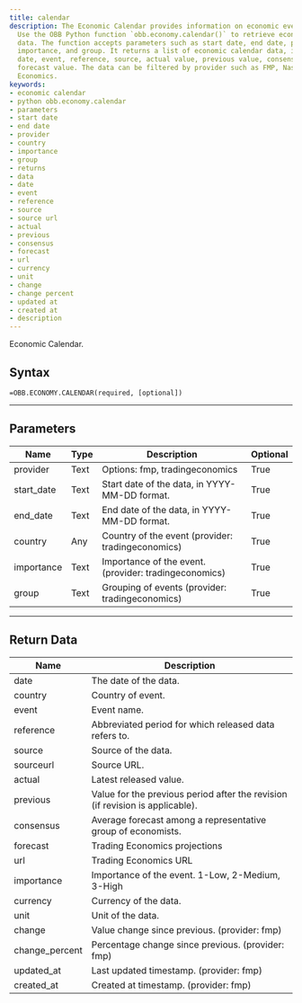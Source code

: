 ```yaml
---
title: calendar
description: The Economic Calendar provides information on economic events and data.
  Use the OBB Python function `obb.economy.calendar()` to retrieve economic calendar
  data. The function accepts parameters such as start date, end date, provider, country,
  importance, and group. It returns a list of economic calendar data, including the
  date, event, reference, source, actual value, previous value, consensus value, and
  forecast value. The data can be filtered by provider such as FMP, Nasdaq, or Trading
  Economics.
keywords: 
- economic calendar
- python obb.economy.calendar
- parameters
- start date
- end date
- provider
- country
- importance
- group
- returns
- data
- date
- event
- reference
- source
- source url
- actual
- previous
- consensus
- forecast
- url
- currency
- unit
- change
- change percent
- updated at
- created at
- description
---
```


<!-- markdownlint-disable MD041 -->

Economic Calendar.

## Syntax

```excel wordwrap
=OBB.ECONOMY.CALENDAR(required, [optional])
```

---

## Parameters

| Name | Type | Description | Optional |
| ---- | ---- | ----------- | -------- |
| provider | Text | Options: fmp, tradingeconomics | True |
| start_date | Text | Start date of the data, in YYYY-MM-DD format. | True |
| end_date | Text | End date of the data, in YYYY-MM-DD format. | True |
| country | Any | Country of the event (provider: tradingeconomics) | True |
| importance | Text | Importance of the event. (provider: tradingeconomics) | True |
| group | Text | Grouping of events (provider: tradingeconomics) | True |

---

## Return Data

| Name | Description |
| ---- | ----------- |
| date | The date of the data.  |
| country | Country of event.  |
| event | Event name.  |
| reference | Abbreviated period for which released data refers to.  |
| source | Source of the data.  |
| sourceurl | Source URL.  |
| actual | Latest released value.  |
| previous | Value for the previous period after the revision (if revision is applicable).  |
| consensus | Average forecast among a representative group of economists.  |
| forecast | Trading Economics projections  |
| url | Trading Economics URL  |
| importance | Importance of the event. 1-Low, 2-Medium, 3-High  |
| currency | Currency of the data.  |
| unit | Unit of the data.  |
| change | Value change since previous. (provider: fmp) |
| change_percent | Percentage change since previous. (provider: fmp) |
| updated_at | Last updated timestamp. (provider: fmp) |
| created_at | Created at timestamp. (provider: fmp) |
